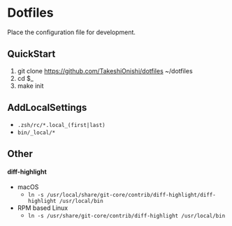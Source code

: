 # Dotfiles

Place the configuration file for development.

## QuickStart

1. git clone https://github.com/TakeshiOnishi/dotfiles ~/dotfiles
1. cd $_
1. make init

## AddLocalSettings

- `.zsh/rc/*.local_(first|last)`
- `bin/_local/*`

## Other

#### diff-highlight

- macOS
  - `ln -s /usr/local/share/git-core/contrib/diff-highlight/diff-highlight /usr/local/bin`
- RPM based Linux
  - `ln -s /usr/share/git-core/contrib/diff-highlight /usr/local/bin`

